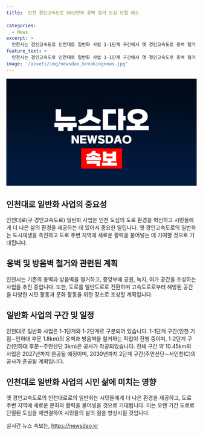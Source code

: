 ```yaml
---
title:  인천 경인고속도로 50년만의 옹벽 철거 도심 단절 해소

categories:
  - News
excerpt: >
  인천시는 경인고속도로 인천대로 일반화 사업 1-1단계 구간에서 옛 경인고속도로 옹벽 철거 기념식을 열었다. 옹벽과 방음벽을 철거하고 공원·녹지·여가 공간으로 조성하여 도시재생을 추진 중이며, 1-1단계 완공 후 1-2단계, 2단계 구간까지 완공 예정이다. 인천시장은 이를 통해 인천 도심을 잇는 출발점으로 기대하고 있다. (150자)
feature_text: >
  인천시는 경인고속도로 인천대로 일반화 사업 1-1단계 구간에서 옛 경인고속도로 옹벽 철거 기념식을 열었다. 옹벽과 방음벽을 철거하고 공원·녹지·여가 공간으로 조성하여 도시재생을 추진 중이며, 1-1단계 완공 후 1-2단계, 2단계 구간까지 완공 예정이다. 인천시장은 이를 통해 인천 도심을 잇는 출발점으로 기대하고 있다. (150자)
image: '/assets/img/newsdao_breakingnews.jpg'
---
```


<p><img src="/assets/img/newsdao_breakingnews.jpg" alt="pcversion 속보" /></p>

<h2 data-ke-size="size26">인천대로 일반화 사업의 중요성</h2>

<p data-ke-size="size16">인천대로(구 경인고속도로) 일반화 사업은 인천 도심의 도로 환경을 혁신하고 시민들에게 더 나은 삶의 환경을 제공하는 데 있어서 중요한 일입니다. 옛 경인고속도로의 일반화는 도시재생을 촉진하고 도로 주변 지역에 새로운 활력을 불어넣는 데 기여할 것으로 기대됩니다.</p>

<h2 data-ke-size="size26">옹벽 및 방음벽 철거와 관련된 계획</h2>

<p data-ke-size="size16">인천시는 기존의 옹벽과 방음벽을 철거하고, 중앙부에 공원, 녹지, 여가 공간을 조성하는 사업을 추진 중입니다. 또한, 도로를 일반도로로 전환하며 고속도로로부터 해방된 공간을 다양한 시민 활동과 문화 활동을 위한 장소로 조성할 계획입니다.</p>

<h2 data-ke-size="size26">일반화 사업의 구간 및 일정</h2>

<p data-ke-size="size16">인천대로 일반화 사업은 1-1단계와 1-2단계로 구분되어 있습니다. 1-1단계 구간(인천 기점∼인하대 후문 1.8km)의 옹벽과 방음벽을 철거하는 작업이 진행 중이며, 1-2단계 구간(인하대 후문∼주안산단 3km)은 공사가 착공되었습니다. 전체 구간 약 10.45km의 사업은 2027년까지 완공될 예정이며, 2030년까지 2단계 구간(주안산단∼서인천IC)의 공사가 준공될 계획입니다.</p>

<h2 data-ke-size="size26">인천대로 일반화 사업의 시민 삶에 미치는 영향</h2>

<p data-ke-size="size16">옛 경인고속도로의 인천대로로의 일반화는 시민들에게 더 나은 환경을 제공하고, 도로 주변 지역에 새로운 문화와 활력을 불어넣을 것으로 기대됩니다. 이는 오랜 기간 도로로 단절된 도심을 재연결하여 시민들의 삶의 질을 향상시킬 것입니다.</p>
실시간 뉴스 속보는, <a href="https://newsdao.kr" rel="dofollow">https://newsdao.kr</a>


